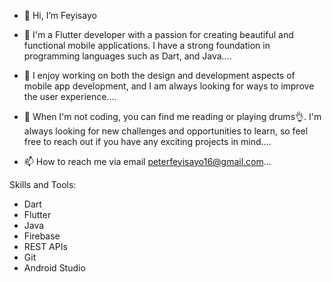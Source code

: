 - 👋 Hi, I’m Feyisayo
- 👀 I'm a Flutter developer with a passion for creating beautiful and functional mobile      applications. I have a strong foundation in programming languages such as Dart, and Java....
- 🌱 I enjoy working on both the design and development aspects of mobile app development, and I am always looking for ways to improve the user experience....
- 💞️ When I'm not coding, you can find me reading or playing drums👌. I'm always looking for new challenges and opportunities to learn, so feel free to reach out if you have any exciting projects in mind....

- 📫 How to reach me via email peterfeyisayo16@gmail.com...

Skills and Tools:
- Dart
- Flutter
- Java
- Firebase
- REST APIs
- Git
- Android Studio

<!---
1LarrySaint/1LarrySaint is a ✨ special ✨ repository because its `README.md` (this file) appears on your GitHub profile.
You can click the Preview link to take a look at your changes.
--->
